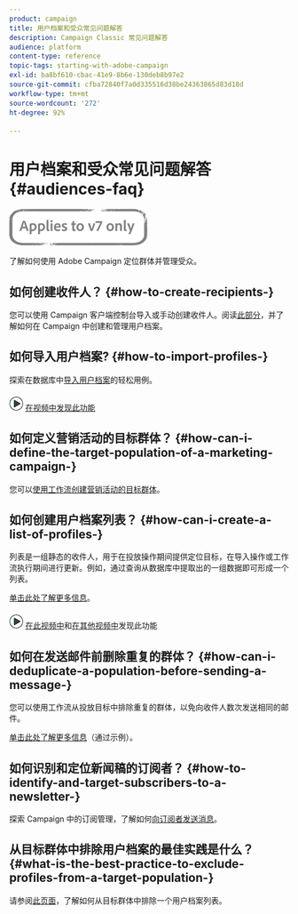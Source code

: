 ```yaml
---
product: campaign
title: 用户档案和受众常见问题解答
description: Campaign Classic 常见问题解答
audience: platform
content-type: reference
topic-tags: starting-with-adobe-campaign
exl-id: ba8bf610-cbac-41e9-8b6e-130deb8b97e2
source-git-commit: cfba72840f7a0d335516d38be24363865d83d18d
workflow-type: tm+mt
source-wordcount: '272'
ht-degree: 92%

---
```


# 用户档案和受众常见问题解答 {#audiences-faq}

![](../../assets/v7-only.svg)

了解如何使用 Adobe Campaign 定位群体并管理受众。

## 如何创建收件人？ {#how-to-create-recipients-}

您可以使用 Campaign 客户端控制台导入或手动创建收件人。阅读[此部分](../../platform/using/about-profiles.md)，并了解如何在 Campaign 中创建和管理用户档案。

## 如何导入用户档案? {#how-to-import-profiles-}

探索在数据库中[导入用户档案](../../platform/using/import-operations-samples.md)的轻松用例。

![](assets/do-not-localize/how-to-video.png) [在视频中发现此功能](https://experienceleague.adobe.com/docs/campaign-classic-learn/tutorials/profile-management/importing-profiles.html)

## 如何定义营销活动的目标群体？ {#how-can-i-define-the-target-population-of-a-marketing-campaign-}

您可以[使用工作流创建营销活动的目标群体](../../campaign/using/marketing-campaign-deliveries.md#building-the-main-target-in-a-workflow)。


## 如何创建用户档案列表？ {#how-can-i-create-a-list-of-profiles-}

列表是一组静态的收件人，用于在投放操作期间提供定位目标，在导入操作或工作流执行期间进行更新。例如，通过查询从数据库中提取出的一组数据即可形成一个列表。

[单击此处了解更多信息](../../platform/using/creating-and-managing-lists.md#creating-a-profile-list-from-a-group)。

![](assets/do-not-localize/how-to-video.png) [在此视频中](https://experienceleague.adobe.com/docs/campaign-classic-learn/tutorials/profile-management/creating-a-list-of-recipients-with-a-workflow.html)和[在其他视频中](https://experienceleague.adobe.com/docs/campaign-classic-learn/tutorials/profile-management/creating-a-list-of-recipients.html)发现此功能

## 如何在发送邮件前删除重复的群体？ {#how-can-i-deduplicate-a-population-before-sending-a-message-}

您可以使用工作流从投放目标中排除重复的群体，以免向收件人数次发送相同的邮件。

[单击此处了解更多信息](../../workflow/using/deduplication.md#example--identify-the-duplicates-before-a-delivery)（通过示例）。

## 如何识别和定位新闻稿的订阅者？ {#how-to-identify-and-target-subscribers-to-a-newsletter-}

探索 Campaign 中的订阅管理，了解如何[向订阅者发送消息](../../delivery/using/managing-subscriptions.md)。

## 从目标群体中排除用户档案的最佳实践是什么？ {#what-is-the-best-practice-to-exclude-profiles-from-a-target-population-}

请参阅[此页面](../../workflow/using/read-list.md)，了解如何从目标群体中排除一个用户档案列表。
